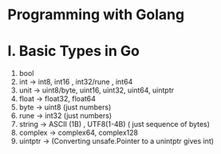 # Programming with Golang
# I. Basic Types in Go
 1. bool
 2. int  -> int8,  int16 , int32/rune , int64
 3. unit -> uint8/byte, uint16, uint32, uint64, uintptr
 4. float -> float32,  float64
 5. byte  -> uint8 (just numbers)
 6. rune  -> int32 (just numbers)
 7. string  -> ASCII (1B) , UTF8(1-4B) ( just sequence of bytes)
 8. complex -> complex64,  complex128
 9. uintptr -> (Converting unsafe.Pointer to a unintptr gives int)
 

 
